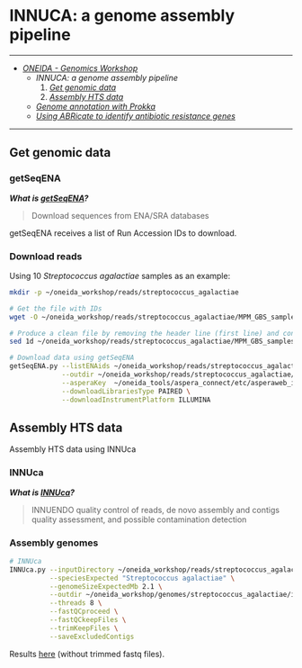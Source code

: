 # INNUCA: a genome assembly pipeline

---

* [_ONEIDA - Genomics Workshop_](./ONEIDA_Workshop_Program.md)
    * _INNUCA: a genome assembly pipeline_
        1. [_Get genomic data_](./innuca.md#get-genomic-data)
        2. [_Assembly HTS data_](./innuca.md#assembly-hts-data)        
    * [_Genome annotation with Prokka_](./prokka.md)
    * [_Using ABRicate to identify antibiotic resistance genes_](./abricate.md)

---

## Get genomic data

### getSeqENA

**_What is [getSeqENA](https://github.com/B-UMMI/getSeqENA)?_**  

> Download sequences from ENA/SRA databases

getSeqENA receives a list of Run Accession IDs to download.

### Download reads

Using 10 _Streptococcus agalactiae_ samples as an example:

```bash
mkdir -p ~/oneida_workshop/reads/streptococcus_agalactiae

# Get the file with IDs
wget -O ~/oneida_workshop/reads/streptococcus_agalactiae/MPM_GBS_samples.tab https://raw.githubusercontent.com/INNUENDOCON/MicrobialGenomeMetagenomeCourse/master/MPM_GBS_samples.tab

# Produce a clean file by removing the header line (first line) and containing only the first column
sed 1d ~/oneida_workshop/reads/streptococcus_agalactiae/MPM_GBS_samples.tab | cut -f 1 > ~/oneida_workshop/reads/streptococcus_agalactiae/ids.txt

# Download data using getSeqENA
getSeqENA.py --listENAids ~/oneida_workshop/reads/streptococcus_agalactiae/ids.txt \
             --outdir ~/oneida_workshop/reads/streptococcus_agalactiae/ \
             --asperaKey  ~/oneida_tools/aspera_connect/etc/asperaweb_id_dsa.openssh \
             --downloadLibrariesType PAIRED \
             --downloadInstrumentPlatform ILLUMINA
```

## Assembly HTS data

Assembly HTS data using INNUca

### INNUca

**_What is [INNUca](https://github.com/B-UMMI/INNUca)?_**  

> INNUENDO quality control of reads, de novo assembly and contigs quality assessment, and possible contamination detection

### Assembly genomes

```bash
# INNUca
INNUca.py --inputDirectory ~/oneida_workshop/reads/streptococcus_agalactiae/ \
          --speciesExpected "Streptococcus agalactiae" \
          --genomeSizeExpectedMb 2.1 \
          --outdir ~/oneida_workshop/genomes/streptococcus_agalactiae/innuca/ \
          --threads 8 \
          --fastQCproceed \
          --fastQCkeepFiles \
          --trimKeepFiles \
          --saveExcludedContigs
```
Results [here](https://transfer.sh/6v3lY/innuca.tar.gz) (without trimmed fastq files).
